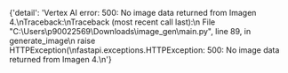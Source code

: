 {'detail': 'Vertex AI error: 500: No image data returned from Imagen 4.\nTraceback:\nTraceback (most recent call last):\n  File "C:\\Users\\p90022569\\Downloads\\image_gen\\main.py", line 89, in generate_image\n    raise HTTPException(\nfastapi.exceptions.HTTPException: 500: No image data returned from Imagen 4.\n'}
